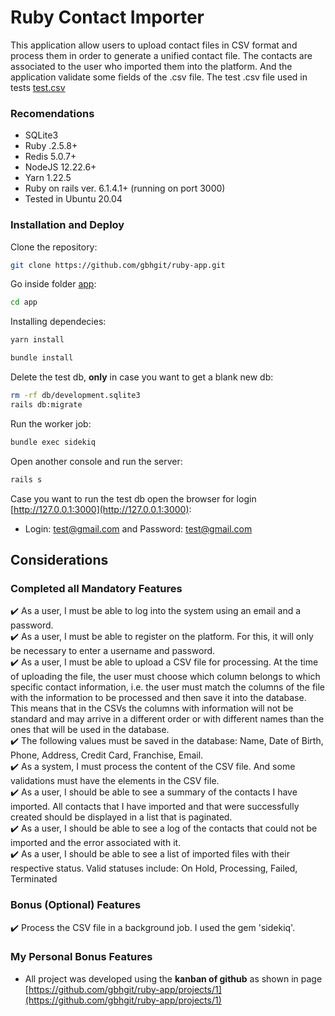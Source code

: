 # Ruby Contact Importer
This application allow users to upload contact files in CSV format and process them in order
to generate a unified contact file. The contacts are associated to the user who imported
them into the platform. And the application validate some fields of the .csv file. The test .csv file used in tests [test.csv](https://github.com/gbhgit/ruby-app/blob/Documentation/15/test.csv) 

### Recomendations
  - SQLite3
  - Ruby .2.5.8+ 
  - Redis 5.0.7+
  - NodeJS 12.22.6+
  - Yarn 1.22.5
  - Ruby on rails ver. 6.1.4.1+ (running on port 3000)
  - Tested in Ubuntu 20.04

### Installation and Deploy
Clone the repository:
``` sh
git clone https://github.com/gbhgit/ruby-app.git
```

Go inside folder [app](https://github.com/gbhgit/ruby-app/tree/Documentation/15/app):
``` sh
cd app
```

Installing dependecies:
``` sh
yarn install
```
``` sh
bundle install
```

Delete the test db, **only** in case you want to get a blank new db:
``` sh
rm -rf db/development.sqlite3
rails db:migrate
```

Run the worker job:
``` sh
bundle exec sidekiq
```

Open another console and run the server:
``` sh
rails s
```

Case you want to run the test db open the browser for login [http://127.0.0.1:3000](http://127.0.0.1:3000):
- Login: test@gmail.com and Password: test@gmail.com
		
## Considerations
### Completed all Mandatory Features
:heavy_check_mark: As a user, I must be able to log into the system using an email and a password. \
:heavy_check_mark: As a user, I must be able to register on the platform. For this, it will only be necessary to enter a username and password. \
:heavy_check_mark: As a user, I must be able to upload a CSV file for processing. At the time of uploading the file, the user must choose which column belongs to which specific contact information, i.e. the user must match the columns of the file with the information to be processed and then save it into the database. This means that in the CSVs the columns with information will not be standard and may arrive in a different order or with different names than the ones that will be used in the database. \
:heavy_check_mark: The following values must be saved in the database: Name, Date of Birth, Phone, Address, Credit Card, Franchise, Email. \
:heavy_check_mark: As a system, I must process the content of the CSV file. And some validations must have the elements in the CSV file. \
:heavy_check_mark: As a user, I should be able to see a summary of the contacts I have imported. All
contacts that I have imported and that were successfully created should be displayed in a list that is paginated. \
:heavy_check_mark: As a user, I should be able to see a log of the contacts that could not be imported and the error associated with it. \
:heavy_check_mark: As a user, I should be able to see a list of imported files with their respective status. Valid statuses include: On Hold, Processing, Failed, Terminated

### Bonus (Optional) Features
:heavy_check_mark: Process the CSV file in a background job. I used the gem 'sidekiq'.

### My Personal Bonus Features
+ All project was developed using the **kanban of github** as shown in page [https://github.com/gbhgit/ruby-app/projects/1](https://github.com/gbhgit/ruby-app/projects/1)